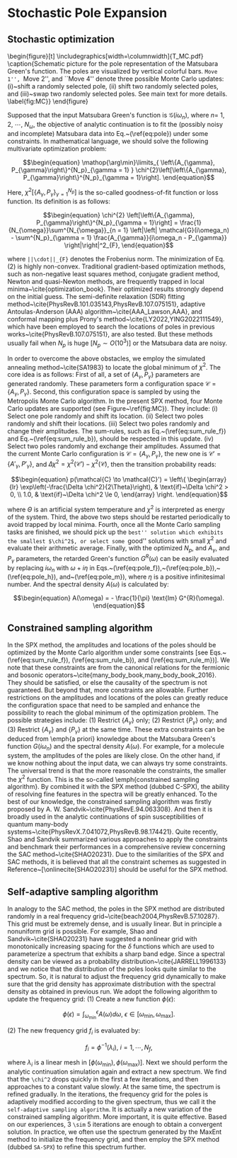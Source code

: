# Stochastic Pole Expansion

## Stochastic optimization

\begin{figure}[t]
\includegraphics[width=\columnwidth]{T_MC.pdf}
\caption{Schematic picture for the pole representation of the Matsubara Green's function. The poles are visualized by vertical colorful bars. ``Move 1'', ``Move 2'', and ``Move 4'' denote three possible Monte Carlo updates: (i)~shift a randomly selected pole, (ii) shift two randomly selected poles, and (iii)~swap two randomly selected poles. See main text for more details. \label{fig:MC}}
\end{figure}

Supposed that the input Matsubara Green's function is $\mathcal{G}(i\omega_n)$, where $n =$ 1, 2, $\cdots$, $N_{\omega}$, the objective of analytic continuation is to fit the (possibly noisy and incomplete) Matsubara data into Eq.~(\ref{eq:pole}) under some constraints. In mathematical language, we should solve the following multivariate optimization problem:
```math
\begin{equation}
\mathop{\arg\min}\limits_{ \left\{A_{\gamma}, P_{\gamma}\right\}^{N_p}_{\gamma = 1} } \chi^{2}\left[\left\{A_{\gamma}, P_{\gamma}\right\}^{N_p}_{\gamma = 1}\right].
\end{equation}
```
Here, $\chi^{2}\left[\left\{A_{\gamma}, P_{\gamma}\right\}^{N_p}_{\gamma = 1}\right]$ is the so-called goodness-of-fit function or loss function. Its definition is as follows:
```math
\begin{equation}
\chi^{2}
\left[\left\{A_{\gamma}, P_{\gamma}\right\}^{N_p}_{\gamma = 1}\right] 
= \frac{1}{N_{\omega}}\sum^{N_{\omega}}_{n = 1}
\left|\left|
\mathcal{G}(i\omega_n) - \sum^{N_p}_{\gamma = 1} \frac{A_{\gamma}}{i\omega_n - P_{\gamma}} 
\right|\right|^2_{F},
\end{equation}
```
where ``||\cdot||_{F}`` denotes the Frobenius norm. The minimization of Eq.(2) is highly non-convex. Traditional gradient-based optimization methods, such as non-negative least squares method, conjugate gradient method, Newton and quasi-Newton methods, are frequently trapped in local minima~\cite{optimization_book}. Their optimized results strongly depend on the initial guess. The semi-definite relaxation (SDR) fitting method~\cite{PhysRevB.101.035143,PhysRevB.107.075151}, adaptive Antoulas-Anderson (AAA) algorithm~\cite{AAA_Lawson,AAA}, and conformal mapping plus Prony's method~\cite{LY2022,YING2022111549}, which have been employed to search the locations of poles in previous works~\cite{PhysRevB.107.075151}, are also tested. But these methods usually fail when $N_p$ is huge [$N_p \sim O(10^3)$] or the Matsubara data are noisy.

In order to overcome the above obstacles, we employ the simulated annealing method~\cite{SA1983} to locate the global minimum of $\chi^{2}$. The core idea is as follows: First of all, a set of $\{A_{\gamma}, P_{\gamma}\}$ parameters are generated randomly. These parameters form a configuration space $\mathcal{C} = \{A_{\gamma}, P_{\gamma}\}$. Second, this configuration space is sampled by using the Metropolis Monte Carlo algorithm. In the present SPX method, four Monte Carlo updates are supported (see Figure~\ref{fig:MC}). They include: (i) Select one pole randomly and shift its location. (ii) Select two poles randomly and shift their locations. (iii) Select two poles randomly and change their amplitudes. The sum-rules, such as Eq.~(\ref{eq:sum_rule_f}) and Eq.~(\ref{eq:sum_rule_b}), should be respected in this update. (iv) Select two poles randomly and exchange their amplitudes. Assumed that the current Monte Carlo configuration is $\mathcal{C} = \{A_{\gamma}, P_{\gamma}\}$, the new one is $\mathcal{C}' = \{A'_{\gamma}, P'_{\gamma}\}$, and $\Delta \chi^2 = \chi^2(\mathcal{C}') - \chi^2(\mathcal{C})$, then the transition probability reads:
```math
\begin{equation}
p(\mathcal{C} \to \mathcal{C}') =
\left\{
    \begin{array}{lr}
        \exp\left(-\frac{\Delta \chi^2}{2\Theta}\right), & \text{if}~\Delta \chi^2 > 0, \\
        1.0, & \text{if}~\Delta \chi^2 \le 0,
    \end{array}
\right.
\end{equation}
```
where $\Theta$ is an artificial system temperature and $\chi^2$ is interpreted as energy of the system. Third, the above two steps should be restarted periodically to avoid trapped by local minima. Fourth, once all the Monte Carlo sampling tasks are finished, we should pick up the ``best'' solution which exhibits the smallest $\chi^2$, or select some ``good'' solutions with small $\chi^2$ and evaluate their arithmetic average. Finally, with the optimized $N_{p}$, and $A_{\gamma}$, and $P_{\gamma}$ parameters, the retarded Green's function $G^{R}(\omega)$ can be easily evaluated by replacing $i\omega_n$ with $\omega + i\eta$ in Eqs.~(\ref{eq:pole_f}),~(\ref{eq:pole_b}),~(\ref{eq:pole_h}), and~(\ref{eq:pole_m}), where $\eta$ is a positive infinitesimal number. And the spectral density $A(\omega)$ is calculated by:
```math
\begin{equation}
A(\omega) = - \frac{1}{\pi} \text{Im} G^{R}(\omega).
\end{equation}
```

## Constrained sampling algorithm

In the SPX method, the amplitudes and locations of the poles should be optimized by the Monte Carlo algorithm under some constraints [see Eqs.~(\ref{eq:sum_rule_f}), (\ref{eq:sum_rule_b}), and (\ref{eq:sum_rule_m})]. We note that these constraints are from the canonical relations for the fermionic and bosonic operators~\cite{many_body_book,many_body_book_2016}. They should be satisfied, or else the causality of the spectrum is not guaranteed. But beyond that, more constraints are allowable. Further restrictions on the amplitudes and locations of the poles can greatly reduce the configuration space that need to be sampled and enhance the possibility to reach the global minimum of the optimization problem. The possible strategies include: (1) Restrict $\{A_{\gamma}\}$ only; (2) Restrict $\{P_{\gamma}\}$ only; and (3) Restrict $\{A_{\gamma}\}$ and $\{P_{\gamma}\}$ at the same time. These extra constraints can be deduced from \emph{a priori} knowledge about the Matsubara Green's function $G(i\omega_n)$ and the spectral density $A(\omega)$. For example, for a molecule system, the amplitudes of the poles are likely close. On the other hand, if we know nothing about the input data, we can always try some constraints. The universal trend is that the more reasonable the constraints, the smaller the $\chi^2$ function. This is the so-called \emph{constrained sampling algorithm}. By combined it with the SPX method (dubbed C-SPX), the ability of resolving fine features in the spectra will be greatly enhanced. To the best of our knowledge, the constrained sampling algorithm was firstly proposed by A. W. Sandvik~\cite{PhysRevE.94.063308}. And then it is broadly used in the analytic continuations of spin susceptibilities of quantum many-body systems~\cite{PhysRevX.7.041072,PhysRevB.98.174421}. Quite recently, Shao and Sandvik summarized various approaches to apply the constraints and benchmark their performances in a comprehensive review concerning the SAC method~\cite{SHAO20231}. Due to the similarities of the SPX and SAC methods, it is believed that all the constraint schemes as suggested in Reference~[\onlinecite{SHAO20231}] should be useful for the SPX method.
 
## Self-adaptive sampling algorithm

In analogy to the SAC method, the poles in the SPX method are distributed randomly in a real frequency grid~\cite{beach2004,PhysRevB.57.10287}. This grid must be extremely dense, and is usually linear. But in principle a nonuniform grid is possible. For example, Shao and Sandvik~\cite{SHAO20231} have suggested a nonlinear grid with monotonically increasing spacing for the $\delta$ functions which are used to parameterize a spectrum that exhibits a sharp band edge. Since a spectral density can be viewed as a probability distribution~\cite{JARRELL1996133} and we notice that the distribution of the poles looks quite similar to the spectrum. So, it is natural to adjust the frequency grid dynamically to make sure that the grid density has approximate distribution with the spectral density as obtained in previous run. We adopt the following algorithm to update the frequency grid: (1) Create a new function $\phi(\epsilon)$:
```math
\begin{equation}
\phi(\epsilon) = \int^{\epsilon}_{\omega_{\text{min}}} A(\omega) d\omega,~\epsilon \in [\omega_{\text{min}},\omega_{\text{max}}].
\end{equation}
```
(2) The new frequency grid $f_i$ is evaluated by:
```math
\begin{equation}
f_i = \phi^{-1}(\lambda_i),~i = 1, \cdots, N_f, 
\end{equation}
```
where $\lambda_i$ is a linear mesh in $[\phi(\omega_{\text{min}}),\phi(\omega_{\text{max}})$]. Next we should perform the analytic continuation simulation again and extract a new spectrum. We find that the ``\chi^2`` drops quickly in the first a few iterations, and then approaches to a constant value slowly. At the same time, the spectrum is refined gradually. In the iterations, the frequency grid for the poles is adaptively modified according to the given spectrum, thus we call it the `self-adaptive sampling algorithm`. It is actually a new variation of the constrained sampling algorithm. More important, it is quite effective. Based on our experiences, 3 ``\sim`` 5 iterations are enough to obtain a convergent solution. In practice, we often use the spectrum generated by the MaxEnt method to initialize the frequency grid, and then employ the SPX method (dubbed `SA-SPX`) to refine this spectrum further.
